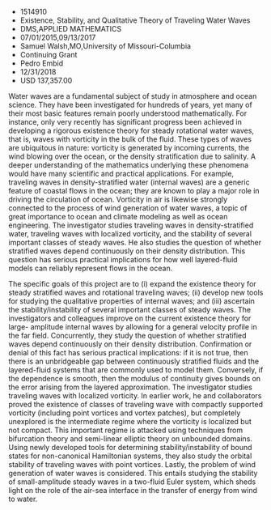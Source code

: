 
* 1514910
* Existence, Stability, and Qualitative Theory of Traveling Water Waves
* DMS,APPLIED MATHEMATICS
* 07/01/2015,09/13/2017
* Samuel Walsh,MO,University of Missouri-Columbia
* Continuing Grant
* Pedro Embid
* 12/31/2018
* USD 137,357.00

Water waves are a fundamental subject of study in atmosphere and ocean science.
They have been investigated for hundreds of years, yet many of their most basic
features remain poorly understood mathematically. For instance, only very
recently has significant progress been achieved in developing a rigorous
existence theory for steady rotational water waves, that is, waves with
vorticity in the bulk of the fluid. These types of waves are ubiquitous in
nature: vorticity is generated by incoming currents, the wind blowing over the
ocean, or the density stratification due to salinity. A deeper understanding of
the mathematics underlying these phenomena would have many scientific and
practical applications. For example, traveling waves in density-stratified water
(internal waves) are a generic feature of coastal flows in the ocean; they are
known to play a major role in driving the circulation of ocean. Vorticity in air
is likewise strongly connected to the process of wind generation of water waves,
a topic of great importance to ocean and climate modeling as well as ocean
engineering. The investigator studies traveling waves in density-stratified
water, traveling waves with localized vorticity, and the stability of several
important classes of steady waves. He also studies the question of whether
stratified waves depend continuously on their density distribution. This
question has serious practical implications for how well layered-fluid models
can reliably represent flows in the ocean.

The specific goals of this project are to (i) expand the existence theory for
steady stratified waves and rotational traveling waves; (ii) develop new tools
for studying the qualitative properties of internal waves; and (iii) ascertain
the stability/instability of several important classes of steady waves. The
investigators and colleagues improve on the current existence theory for large-
amplitude internal waves by allowing for a general velocity profile in the far
field. Concurrently, they study the question of whether stratified waves depend
continuously on their density distribution. Confirmation or denial of this fact
has serious practical implications: if it is not true, then there is an
unbridgeable gap between continuously stratified fluids and the layered-fluid
systems that are commonly used to model them. Conversely, if the dependence is
smooth, then the modulus of continuity gives bounds on the error arising from
the layered approximation. The investigator studies traveling waves with
localized vorticity. In earlier work, he and collaborators proved the existence
of classes of traveling wave with compactly supported vorticity (including point
vortices and vortex patches), but completely unexplored is the intermediate
regime where the vorticity is localized but not compact. This important regime
is attacked using techniques from bifurcation theory and semi-linear elliptic
theory on unbounded domains. Using newly developed tools for determining
stability/instability of bound states for non-canonical Hamiltonian systems,
they also study the orbital stability of traveling waves with point vortices.
Lastly, the problem of wind generation of water waves is considered. This
entails studying the stability of small-amplitude steady waves in a two-fluid
Euler system, which sheds light on the role of the air-sea interface in the
transfer of energy from wind to water.
